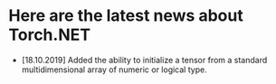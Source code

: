 # Here are the latest news about Torch.NET

* [18.10.2019] Added the ability to initialize a tensor from a standard multidimensional array of numeric or logical type.

